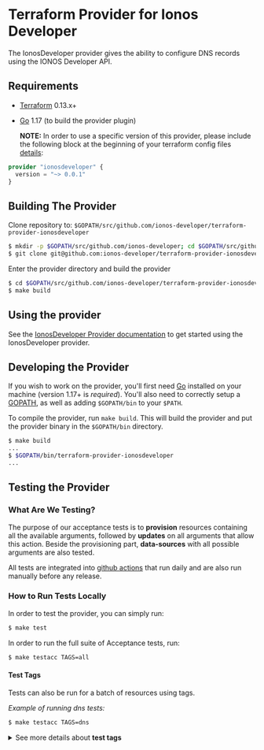 # Terraform Provider for Ionos Developer

The IonosDeveloper provider gives the ability to configure DNS records using the IONOS Developer API.

## Requirements

- [Terraform](https://www.terraform.io/downloads.html) 0.13.x+
- [Go](https://golang.org/doc/install) 1.17 (to build the provider plugin)

  **NOTE:** In order to use a specific version of this provider, please include the following block at the beginning of your terraform config files [details](https://www.terraform.io/docs/configuration/terraform.html#specifying-a-required-terraform-version):

```terraform
provider "ionosdeveloper" {
  version = "~> 0.0.1"
}
```

## Building The Provider

Clone repository to: `$GOPATH/src/github.com/ionos-developer/terraform-provider-ionosdeveloper`

```sh
$ mkdir -p $GOPATH/src/github.com/ionos-developer; cd $GOPATH/src/github.com/ionos-developer
$ git clone git@github.com:ionos-developer/terraform-provider-ionosdeveloper
```

Enter the provider directory and build the provider

```sh
$ cd $GOPATH/src/github.com/ionos-developer/terraform-provider-ionosdeveloper
$ make build
```

## Using the provider

See the [IonosDeveloper Provider documentation](https://registry.terraform.io/providers/ionos-developer/ionosdeveloper/latest/docs) to get started using the IonosDeveloper provider.

## Developing the Provider

If you wish to work on the provider, you'll first need [Go](http://www.golang.org) installed on your machine (version 1.17+ is _required_). You'll also need to correctly setup a [GOPATH](http://golang.org/doc/code.html#GOPATH), as well as adding `$GOPATH/bin` to your `$PATH`.

To compile the provider, run `make build`. This will build the provider and put the provider binary in the `$GOPATH/bin` directory.

```sh
$ make build
...
$ $GOPATH/bin/terraform-provider-ionosdeveloper
...
```

## Testing the Provider

### What Are We Testing?

The purpose of our acceptance tests is to **provision** resources containing all the available arguments, followed by **updates** on all arguments that allow this action. Beside the provisioning part, **data-sources** with all possible arguments are also tested.

All tests are integrated into [github actions](https://github.com/ionos-developer/terraform-provider-ionosdeveloper/actions) that run daily and are also run manually before any release.

### How to Run Tests Locally

In order to test the provider, you can simply run:

```sh
$ make test
```

In order to run the full suite of Acceptance tests, run:

```sh
$ make testacc TAGS=all
```

#### Test Tags

Tests can also be run for a batch of resources using tags.

_Example of running dns tests:_

```sh
$ make testacc TAGS=dns
```

<details> <summary title="Click to toggle">See more details about <b>test tags</b></summary>

**Build tags** are named as follows:

- `dns` - all **dns** tests

</details>
